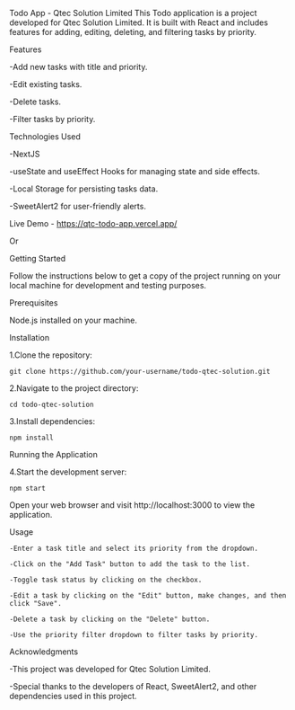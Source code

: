 Todo App - Qtec Solution Limited
  This Todo application is a project developed for Qtec Solution Limited.
  It is built with React and includes features for adding, editing, deleting, and filtering tasks by priority.

Features

  -Add new tasks with title and priority.
  
  -Edit existing tasks.
  
  -Delete tasks.
  
  -Filter tasks by priority.
  


Technologies Used

  -NextJS
  
  -useState and useEffect Hooks for managing state and side effects.
  
  -Local Storage for persisting tasks data.
  
  -SweetAlert2 for user-friendly alerts.


Live Demo - https://qtc-todo-app.vercel.app/

Or

Getting Started

  Follow the instructions below to get a copy of the project running on your local machine for development and testing purposes.



Prerequisites

  Node.js installed on your machine.



Installation

  1.Clone the repository:
  
    git clone https://github.com/your-username/todo-qtec-solution.git
    
  2.Navigate to the project directory:
  
    cd todo-qtec-solution
    
  3.Install dependencies:
  
    npm install

    
Running the Application

  4.Start the development server:
  
    npm start

Open your web browser and visit http://localhost:3000 to view the application.

  Usage
  
    -Enter a task title and select its priority from the dropdown.
    
    -Click on the "Add Task" button to add the task to the list.
    
    -Toggle task status by clicking on the checkbox.
    
    -Edit a task by clicking on the "Edit" button, make changes, and then click "Save".
    
    -Delete a task by clicking on the "Delete" button.
    
    -Use the priority filter dropdown to filter tasks by priority.

Acknowledgments

  -This project was developed for Qtec Solution Limited.
  
  -Special thanks to the developers of React, SweetAlert2, and other dependencies used in this project.


